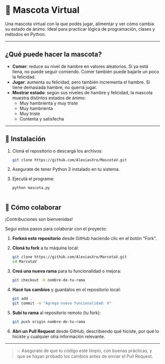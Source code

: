 # 🐾 Mascota Virtual

Una mascota virtual con la que podés jugar, alimentar y ver cómo cambia su estado de ánimo. Ideal para practicar lógica de programación, clases y métodos en Python.

---

##  ¿Qué puede hacer la mascota?

- **Comer**: reduce su nivel de hambre en valores aleatorios. Si ya está llena, no puede seguir comiendo. Comer también puede bajarle un poco la felicidad.
- **Jugar**: aumenta su felicidad, pero también incrementa el hambre. Si tiene demasiada hambre, no querrá jugar.
- **Mostrar estado**: según sus niveles de hambre y felicidad, la mascota muestra distintos estados de ánimo:
  - Muy hambrienta y muy triste
  - Muy hambrienta
  - Muy triste
  - Contenta y satisfecha

---

## 🚀 Instalación

1. Cloná el repositorio o descargá los archivos:
   ```bash
   git clone https://github.com/AlexiasXro/MascotaV.git

2. Asegurate de tener Python 3 instalado en tu sistema.

3. Ejecutá el programa:

    ```terminal
    python mascota.py


## 🤝 Cómo colaborar

¡Contribuciones son bienvenidas!

Seguí estos pasos para colaborar con el proyecto:

1. **Forkeá este repositorio** desde GitHub haciendo clic en el botón "Fork".

2. **Cloná tu fork** a tu máquina local:
   ```bash
   git clone https://github.com/AlexiasXro/MarcotaV.git
   cd MarcotaV
   ```

3. **Creá una nueva rama** para tu funcionalidad o mejora:
   ```bash
   git checkout -b nombre-de-tu-rama
   ```

4. **Hacé tus cambios** y guardalos en el repositorio local:
   ```bash
   git add .
   git commit -m "Agrega nueva funcionalidad: X"
   ```

5. **Subí tu rama** al repositorio remoto (tu fork):
   ```bash
   git push origin nombre-de-tu-rama
   ```

6. **Abrí un Pull Request** desde GitHub, describiendo qué hiciste, por qué lo hiciste y cualquier otra información relevante.

---

> 💡 Asegurate de que tu código esté limpio, con buenas prácticas, y que se hayan probado los cambios antes de enviar el Pull Request.


